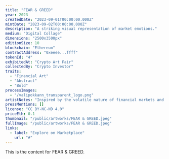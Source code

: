 ```yaml
---
title: "FEAR & GREED"
year: 2023
createdDate: "2023-09-01T00:00:00.000Z"
mintDate: "2023-09-02T00:00:00.000Z"
description: "A striking visual representation of market emotions."
medium: "Digital Collage"
dimensions: "2500x3500px"
editionSize: 10
blockchain: "Ethereum"
contractAddress: "0xeeee...ffff"
tokenId: "4"
exhibitedAt: "Crypto Art Fair"
collectedBy: "Crypto Investor"
traits:
  - "Financial Art"
  - "Abstract"
  - "Bold"
processImages:
  - "/valipokkann_transparent_logo.png"
artistNotes: "Inspired by the volatile nature of financial markets and human psychology."
pressMentions: []
license: "CC BY-NC-ND 4.0"
priceEth: 0.1
thumbnail: "/public/artworks/FEAR & GREED.jpeg"
fullImage: "/public/artworks/FEAR & GREED.jpeg"
links:
  - label: "Explore on Marketplace"
    url: "#"
---
```


This is the content for FEAR & GREED. 